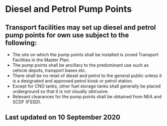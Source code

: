 # Diesel and Petrol Pump Points

## Transport facilities may set up diesel and petrol pump points for own use subject to the following:

- The site on which the pump points shall be installed is zoned Transport Facilities in the Master Plan.
- The pump points shall be ancillary to the predominant use such as vehicle depots, transport bases etc.
- There shall be no retail of diesel and petrol to the general public unless it is a designated and approved petrol kiosk or petrol station.
- Except for CNG tanks, other fuel storage tanks shall generally be placed underground so that it is not visually obtrusive.
- Relevant clearances for the pump points shall be obtained from NEA and SCDF (FSSD).

## Last updated on 10 September 2020
